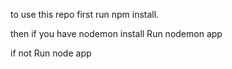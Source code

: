to use this repo first run npm install.

then if you have nodemon install 
Run nodemon app

if not
Run node app